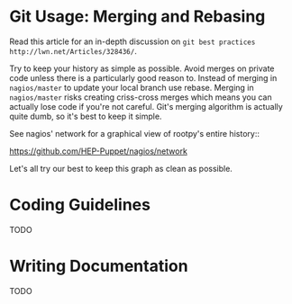 Git Usage: Merging and Rebasing
===============================

Read this article for an in-depth discussion on
`git best practices http://lwn.net/Articles/328436/`.

Try to keep your history as simple as possible. Avoid merges on private code 
unless there is a particularly good reason to. Instead of merging in ``nagios/master``
to update your local branch use rebase. Merging in ``nagios/master`` risks
creating criss-cross merges which means you can actually lose code if you're
not careful. Git's merging algorithm is actually quite dumb, so it's best to
keep it simple. 

See nagios' network for a graphical view of rootpy's entire history::

https://github.com/HEP-Puppet/nagios/network

Let's all try our best to keep this graph as clean as possible.


Coding Guidelines
================

TODO


Writing Documentation
=====================

TODO

